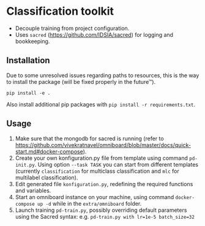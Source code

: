 # Classification toolkit

 * Decouple training from project configuration.
 * Uses `sacred` (https://github.com/IDSIA/sacred) for logging and bookkeeping.

## Installation

Due to some unresolved issues regarding paths to resources, this is the way to
install the package (will be fixed properly in the future™).

`pip install -e .`

Also install additional pip packages with `pip install -r requirements.txt`.

## Usage

 1. Make sure that the mongodb for sacred is running (refer to
    https://github.com/vivekratnavel/omniboard/blob/master/docs/quick-start.md#docker-compose).
 2. Create your own konfiguration.py file from template using command
    `pd-init.py`. Using option `--task TASK` you can start from different
    templates (currently `classification` for multiclass classification and
    `mlc` for multilabel classification).
 3. Edit generated file `konfiguration.py`, redefining the required functions
    and variables.
 4. Start an omniboard instance on your machine, using command
    `docker-compose up -d` while in the `extra/omniboard` folder.
 5. Launch training `pd-train.py`, possibly overriding default parameters using
    the Sacred syntax: e.g. `pd-train.py with lr=1e-5 batch_size=32`
